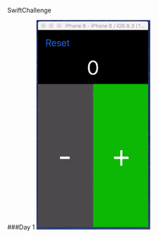 SwiftChallenge


###Day 1
![alt tag](https://github.com/kennybatista/30DaysOfSwiftChallenge/blob/master/Counter/DayOne.gif)


